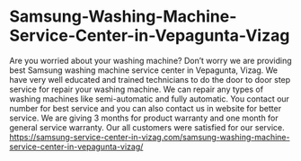 # Samsung-Washing-Machine-Service-Center-in-Vepagunta-Vizag
Are you worried about your washing machine? Don’t worry we are providing best Samsung washing machine service center in Vepagunta, Vizag. We have very well educated and trained technicians to do the door to door step service for repair your washing machine. We can repair any types of washing machines like semi-automatic and fully automatic. You contact our number for best service and you can also contact us in website for better service. We are giving 3 months for product warranty and one month for general service warranty. Our all customers were satisfied for our service. https://samsung-service-center-in-vizag.com/samsung-washing-machine-service-center-in-vepagunta-vizag/
